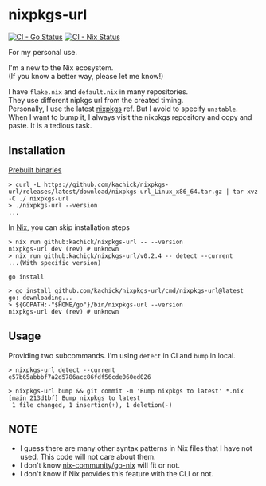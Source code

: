 # nixpkgs-url

[![CI - Go Status](https://github.com/kachick/nixpkgs-url/actions/workflows/ci-go.yml/badge.svg?branch=main)](https://github.com/kachick/nixpkgs-url/actions/workflows/ci-go.yml?query=branch%3Amain+)
[![CI - Nix Status](https://github.com/kachick/nixpkgs-url/actions/workflows/ci-nix.yml/badge.svg?branch=main)](https://github.com/kachick/nixpkgs-url/actions/workflows/ci-nix.yml?query=branch%3Amain+)

For my personal use.

I'm a new to the Nix ecosystem.\
(If you know a better way, please let me know!)

I have `flake.nix` and `default.nix` in many repositories.\
They use different nipkgs url from the created timing.\
Personally, I use the latest [nixpkgs](https://github.com/NixOS/nixpkgs) ref. But I avoid to specify `unstable`.\
When I want to bump it, I always visit the nixpkgs repository and copy and paste. It is a tedious task.

## Installation

[Prebuilt binaries](https://github.com/kachick/nixpkgs-url/releases)

```console
> curl -L https://github.com/kachick/nixpkgs-url/releases/latest/download/nixpkgs-url_Linux_x86_64.tar.gz | tar xvz -C ./ nixpkgs-url
> ./nixpkgs-url --version
...
```

In [Nix](https://nixos.org/), you can skip installation steps

```console
> nix run github:kachick/nixpkgs-url -- --version
nixpkgs-url dev (rev) # unknown
> nix run github:kachick/nixpkgs-url/v0.2.4 -- detect --current
...(With specific version)
```

`go install`

```console
> go install github.com/kachick/nixpkgs-url/cmd/nixpkgs-url@latest
go: downloading...
> ${GOPATH:-"$HOME/go"}/bin/nixpkgs-url --version
nixpkgs-url dev (rev) # unknown
```

## Usage

Providing two subcommands. I'm using `detect` in CI and `bump` in local.

```console
> nixpkgs-url detect --current
e57b65abbbf7a2d5786acc86fdf56cde060ed026

> nixpkgs-url bump && git commit -m 'Bump nixpkgs to latest' *.nix
[main 213d1bf] Bump nixpkgs to latest
 1 file changed, 1 insertion(+), 1 deletion(-)
```

## NOTE

- I guess there are many other syntax patterns in Nix files that I have not used. This code will not care about them.
- I don't know [nix-community/go-nix](https://github.com/nix-community/go-nix) will fit or not.
- I don't know if Nix provides this feature with the CLI or not.
